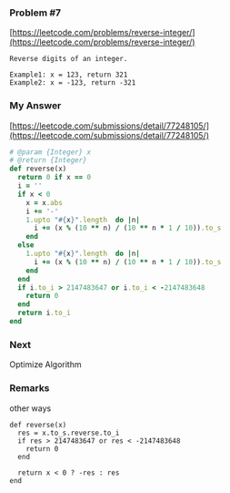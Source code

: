 ### Problem #7
[https://leetcode.com/problems/reverse-integer/](https://leetcode.com/problems/reverse-integer/)

```
Reverse digits of an integer.

Example1: x = 123, return 321
Example2: x = -123, return -321
```

### My Answer
[https://leetcode.com/submissions/detail/77248105/](https://leetcode.com/submissions/detail/77248105/)

```ruby
# @param {Integer} x
# @return {Integer}
def reverse(x)
  return 0 if x == 0
  i = ''
  if x < 0
    x = x.abs
    i += '-'
    1.upto "#{x}".length  do |n|
      i += (x % (10 ** n) / (10 ** n * 1 / 10)).to_s
    end
  else
    1.upto "#{x}".length  do |n|
      i += (x % (10 ** n) / (10 ** n * 1 / 10)).to_s
    end
  end
  if i.to_i > 2147483647 or i.to_i < -2147483648
    return 0
  end
  return i.to_i
end
```

### Next

Optimize Algorithm

### Remarks

other ways

```
def reverse(x)
  res = x.to_s.reverse.to_i
  if res > 2147483647 or res < -2147483648
    return 0
  end

  return x < 0 ? -res : res
end
```
